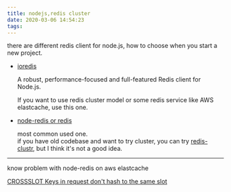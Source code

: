 ```yaml
---
title: nodejs,redis cluster
date: 2020-03-06 14:54:23
tags:
---
```


there are different redis client for node.js, how to choose when you start a new project.

* [ioredis](https://github.com/luin/ioredis#readme)

    A robust, performance-focused and full-featured Redis client for Node.js.

    If you want to use redis cluster model or some redis service like AWS elastcache, use this one.

* [node-redis or redis](https://github.com/NodeRedis/node-redis)

    most common used one.  
    if you have old codebase and want to try cluster, you can try [redis-clustr](https://github.com/gosquared/redis-clustr), but I think it's not a good idea.

-------

know problem with node-redis on aws elastcache

[CROSSSLOT Keys in request don't hash to the same slot](https://aws.amazon.com/cn/premiumsupport/knowledge-center/elasticache-crossslot-keys-error-redis/)



